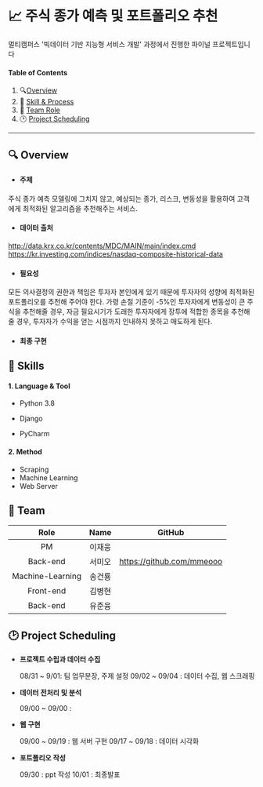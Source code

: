 # :chart_with_upwards_trend: 주식 종가 예측 및 포트폴리오 추천

멀티캠퍼스 '빅데이터 기반 지능형 서비스 개발' 과정에서 진행한 파이널 프로젝트입니다



#### Table of Contents

1. :mag:[Overview](#idx1)
2. :book: [Skill & Process](#idx2)
3. :dancers: [Team Role](#idx3)
4. :clock2: [Project Scheduling](#idx4)

---





## :mag: Overview <a id="idx1"></a> 

- #### **주제**

주식 종가 예측 모델링에 그치지 않고, 예상되는 종가, 리스크, 변동성을 활용하여 고객에게 최적화된 알고리즘을 추천해주는 서비스. 



- #### **데이터 출처**

http://data.krx.co.kr/contents/MDC/MAIN/main/index.cmd
https://kr.investing.com/indices/nasdaq-composite-historical-data



- #### **필요성** 

모든 의사결정의 권한과 책임은 투자자 본인에게 있기 때문에 투자자의 성향에 최적화된 포트폴리오를 추천해 주어야 한다. 가령 손절 기준이 -5%인 투자자에게 변동성이 큰 주식을 추천해줄 경우, 자금 필요시기가 도래한 투자자에게 장투에 적합한 종목을 추천해줄 경우, 투자자가 수익을 얻는 시점까지 인내하지 못하고 매도하게 된다. 



- #### **최종 구현**



#### 

 ## :book: Skills <a id="idx2"></a>

#### **1. Language & Tool**

- Python 3.8

- Django

- PyCharm

  

#### **2. Method**

- Scraping
- Machine Learning
- Web Server 





## :dancers: Team  <a id="idx3"></a>



|       Role       |  Name  |          GitHub           |
| :--------------: | :----: | :-----------------------: |
|        PM        | 이재웅 |                           |
|     Back-end     | 서미오 | https://github.com/mmeooo |
| Machine-Learning | 송건룡 |                           |
|    Front-end     | 김병현 |                           |
|     Back-end     | 유준융 |                           |





## :clock2: Project Scheduling <a id="idx4"></a>

- **프로젝트 수립과 데이터 수집**

  08/31 ~ 9/01: 팀 업무분장, 주제 설정
  09/02 ~ 09/04 : 데이터 수집, 웹 스크래핑

  

- **데이터 전처리 및 분석**
  
  09/00 ~ 09/00 : 
  
  
  
- **웹 구현**
  
  09/00 ~ 09/19 : 웹 서버 구현
  09/17 ~ 09/18 : 데이터 시각화
  
  
  
- **포트폴리오 작성**
  
  09/30 : ppt 작성
  10/01 : 최종발표

